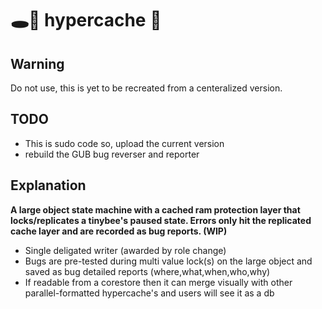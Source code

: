 # 🕳🥊 hypercache 🧼

## Warning
Do not use, this is yet to be recreated from a centeralized version.

## TODO
- This is sudo code so, upload the current version
- rebuild the GUB bug reverser and reporter

## Explanation
**A large object state machine with a cached ram protection layer that locks/replicates a tinybee's paused state. Errors only hit the replicated cache layer and are recorded as bug reports. (WIP)**

- Single deligated writer (awarded by role change)
- Bugs are pre-tested during multi value lock(s) on the large object and saved as bug detailed reports (where,what,when,who,why)
- If readable from a corestore then it can merge visually with other parallel-formatted hypercache's and users will see it as a db
